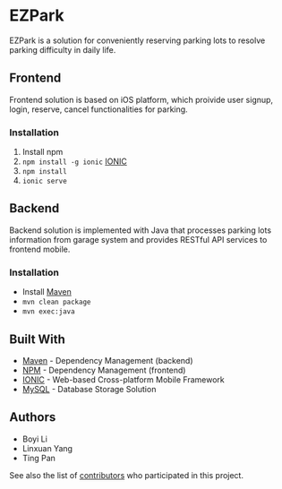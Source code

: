 # EZPark

EZPark is a solution for conveniently reserving parking lots to resolve parking difficulty in daily life.

## Frontend

Frontend solution is based on iOS platform, which proivide user signup, login, reserve, cancel functionalities for parking.

### Installation

1. Install npm
2. `npm install -g ionic` [IONIC](https://ionicframework.com/getting-started/)
3. `npm install`
4. `ionic serve`

## Backend

Backend solution is implemented with Java that processes parking lots information from garage system and provides RESTful API services to frontend mobile.

### Installation

- Install [Maven](https://maven.apache.org)
- `mvn clean package`
- `mvn exec:java`

## Built With

- [Maven](https://maven.apache.org) - Dependency Management (backend)
- [NPM](https://www.npmjs.com) - Dependency Management (frontend)
- [IONIC](https://ionicframework.com) - Web-based Cross-platform Mobile Framework
- [MySQL](https://www.mysql.com) - Database Storage Solution

## Authors
- Boyi Li
- Linxuan Yang
- Ting Pan

See also the list of [contributors](https://github.com/mikeYng/IOT_finalProject/graphs/contributors) who participated in this project.
